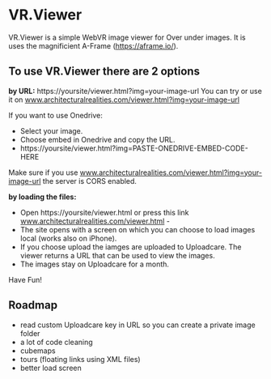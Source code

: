 # VR.Viewer

VR.Viewer is a simple WebVR image viewer for Over under images. It is uses the magnificient A-Frame (https://aframe.io/).

## To use VR.Viewer there are 2 options

**by URL:**
https://yoursite/viewer.html?img=your-image-url
You can try or use it on www.architecturalrealities.com/viewer.html?img=your-image-url

If you want to use Onedrive:
- Select your image. 
- Choose embed in Onedrive and copy the URL.
- https://yoursite/viewer.html?img=PASTE-ONEDRIVE-EMBED-CODE-HERE

Make sure if you use www.architecturalrealities.com/viewer.html?img=your-image-url the server is CORS enabled.

**by loading the files:**
- Open https://yoursite/viewer.html or press this link www.architecturalrealities.com/viewer.html - 
- The site opens with a screen on which you can choose to load images local (works also on iPhone).
- If you choose upload the iamges are uploaded to Uploadcare. The viewer returns a URL that can be used to view the images.
- The images stay on Uploadcare for a month.

Have Fun!

## Roadmap

- read custom Uploadcare key in URL so you can create a private image folder
- a lot of code cleaning
- cubemaps
- tours (floating links using XML files)
- better load screen



